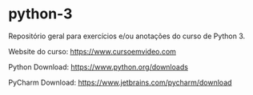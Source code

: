 ﻿# python-3
Repositório geral para exercícios e/ou anotações do curso de Python 3.

Website do curso: https://www.cursoemvideo.com

Python Download: https://www.python.org/downloads

PyCharm Download: https://www.jetbrains.com/pycharm/download